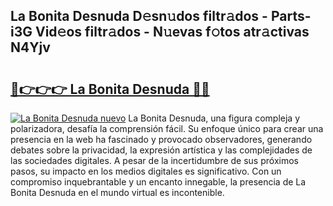 ## La Bonita Desnuda D𝚎sn𝚞dos filtr𝚊dos - Parts-i3G Vid𝚎os filtr𝚊dos - N𝚞evas f𝚘tos atr𝚊ctivas N4Yjv

# <h2><a href="http://mbbzz26.tromn.icu/?c=La+Bonita+Desnuda">🔗👉👉👉 La Bonita Desnuda 🔗🔗</a></h2>

[![La Bonita Desnuda nuevo](https://i.imgur.com/pEAQMta.gif)](http://mbbzz26.tromn.icu/?c=La+Bonita+Desnuda)
La Bonita Desnuda, una figura compleja y polarizadora, desafía la comprensión fácil. Su enfoque único para crear una presencia en la web ha fascinado y provocado observadores, generando debates sobre la privacidad, la expresión artística y las complejidades de las sociedades digitales. A pesar de la incertidumbre de sus próximos pasos, su impacto en los medios digitales es significativo. Con un compromiso inquebrantable y un encanto innegable, la presencia de La Bonita Desnuda en el mundo virtual es incontenible.

